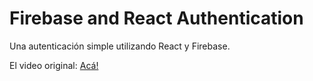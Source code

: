 # Firebase and React Authentication

Una autenticación simple utilizando React y Firebase.

El video original: [Acá!](https://www.youtube.com/watch?v=PKwu15ldZ7k)
